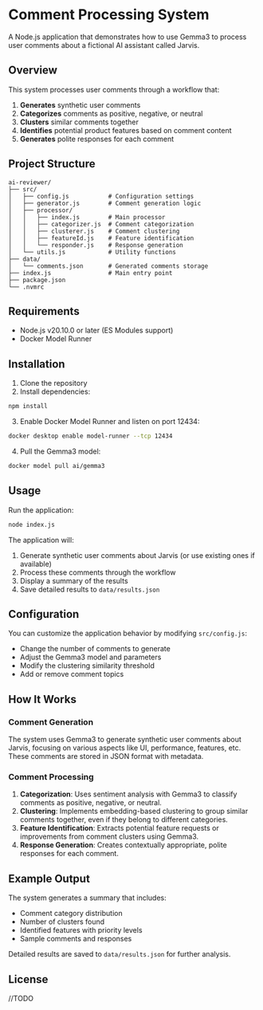 # Comment Processing System

A Node.js application that demonstrates how to use Gemma3 to process user comments about a fictional AI assistant called Jarvis.

## Overview

This system processes user comments through a workflow that:

1. **Generates** synthetic user comments
2. **Categorizes** comments as positive, negative, or neutral
3. **Clusters** similar comments together
4. **Identifies** potential product features based on comment content
5. **Generates** polite responses for each comment

## Project Structure

```
ai-reviewer/
├── src/
│   ├── config.js           # Configuration settings
│   ├── generator.js        # Comment generation logic
│   ├── processor/
│   │   ├── index.js        # Main processor
│   │   ├── categorizer.js  # Comment categorization
│   │   ├── clusterer.js    # Comment clustering
│   │   ├── featureId.js    # Feature identification
│   │   └── responder.js    # Response generation
│   └── utils.js            # Utility functions
├── data/
│   └── comments.json       # Generated comments storage
├── index.js                # Main entry point
├── package.json
└── .nvmrc
```

## Requirements

- Node.js v20.10.0 or later (ES Modules support)
- Docker Model Runner

## Installation

1. Clone the repository
2. Install dependencies:
```bash
npm install
```

3. Enable Docker Model Runner and listen on port 12434:
```bash
docker desktop enable model-runner --tcp 12434
```

4. Pull the Gemma3 model:

```bash
docker model pull ai/gemma3
```

## Usage

Run the application:

```bash
node index.js
```

The application will:

1. Generate synthetic user comments about Jarvis (or use existing ones if available)
2. Process these comments through the workflow
3. Display a summary of the results
4. Save detailed results to `data/results.json`

## Configuration

You can customize the application behavior by modifying `src/config.js`:

- Change the number of comments to generate
- Adjust the Gemma3 model and parameters
- Modify the clustering similarity threshold
- Add or remove comment topics

## How It Works

### Comment Generation

The system uses Gemma3 to generate synthetic user comments about Jarvis, focusing on various aspects like UI, performance, features, etc. These comments are stored in JSON format with metadata.

### Comment Processing

1. **Categorization**: Uses sentiment analysis with Gemma3 to classify comments as positive, negative, or neutral.
2. **Clustering**: Implements embedding-based clustering to group similar comments together, even if they belong to different categories.
3. **Feature Identification**: Extracts potential feature requests or improvements from comment clusters using Gemma3.
4. **Response Generation**: Creates contextually appropriate, polite responses for each comment.

## Example Output

The system generates a summary that includes:

- Comment category distribution
- Number of clusters found
- Identified features with priority levels
- Sample comments and responses

Detailed results are saved to `data/results.json` for further analysis.

## License

//TODO
